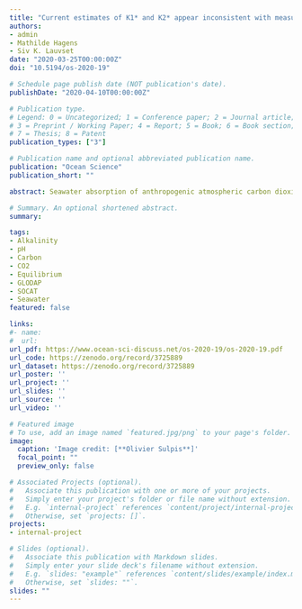 ```yaml
---
title: "Current estimates of K1* and K2* appear inconsistent with measured CO2 system parameters in cold oceanic regions"
authors:
- admin
- Mathilde Hagens
- Siv K. Lauvset
date: "2020-03-25T00:00:00Z"
doi: "10.5194/os-2020-19"

# Schedule page publish date (NOT publication's date).
publishDate: "2020-04-10T00:00:00Z"

# Publication type.
# Legend: 0 = Uncategorized; 1 = Conference paper; 2 = Journal article;
# 3 = Preprint / Working Paper; 4 = Report; 5 = Book; 6 = Book section;
# 7 = Thesis; 8 = Patent
publication_types: ["3"]

# Publication name and optional abbreviated publication name.
publication: "Ocean Science"
publication_short: ""

abstract: Seawater absorption of anthropogenic atmospheric carbon dioxide (CO<sub>2</sub>) has led to a range of changes in carbonate chemistry, collectively referred to as ocean acidification. Stoichiometric dissociation constants used to convert measured carbonate system variables (pH, *p*CO<sub>2</sub>, dissolved inorganic carbon, total alkalinity) into globally comparable parameters are crucial for accurately quantifying these changes. The temperature and salinity coefficients of these constants have generally been experimentally derived under controlled laboratory conditions. Here, we use field measurements of carbonate system variables taken from the Global Ocean Data Analysis Project version 2 and the Surface Ocean CO<sub>2</sub> Atlas databases to evaluate the temperature dependence of the carbonic acid stoichiometric dissociation constants. By applying a novel iterative procedure to a large dataset of 948 surface water, quality controlled samples where four carbonate system variables were independently measured, we show that the set of equations published by Lueker et al. (2000), currently preferred by the ocean acidification community, overestimates the stoichiometric dissociation constants at low temperatures, below about 8&deg;C. We apply these newly derived temperature coefficients to high latitude Argo float and cruise data to quantify the effects on surface water *p*CO<sub>2</sub> and calcite saturation states. These findings highlight the critical implications of uncertainty in stoichiometric dissociation constants for future projections of ocean acidification in polar regions, and the need to improve knowledge of what causes the CO<sub>2</sub> system inconsistencies in cold waters.

# Summary. An optional shortened abstract.
summary: 

tags:
- Alkalinity
- pH
- Carbon
- CO2
- Equilibrium
- GLODAP
- SOCAT
- Seawater
featured: false

links:
#- name: 
#  url: 
url_pdf: https://www.ocean-sci-discuss.net/os-2020-19/os-2020-19.pdf
url_code: https://zenodo.org/record/3725889
url_dataset: https://zenodo.org/record/3725889
url_poster: ''
url_project: ''
url_slides: ''
url_source: ''
url_video: ''

# Featured image
# To use, add an image named `featured.jpg/png` to your page's folder. 
image:
  caption: 'Image credit: [**Olivier Sulpis**]'
  focal_point: ""
  preview_only: false

# Associated Projects (optional).
#   Associate this publication with one or more of your projects.
#   Simply enter your project's folder or file name without extension.
#   E.g. `internal-project` references `content/project/internal-project/index.md`.
#   Otherwise, set `projects: []`.
projects:
- internal-project

# Slides (optional).
#   Associate this publication with Markdown slides.
#   Simply enter your slide deck's filename without extension.
#   E.g. `slides: "example"` references `content/slides/example/index.md`.
#   Otherwise, set `slides: ""`.
slides: ""
---
```


